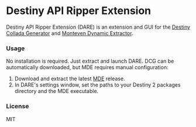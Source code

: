 # Destiny API Ripper Extension
Destiny API Ripper Extension (DARE) is an extension and GUI for the [Destiny Collada Generator](https://github.com/TiredHobgoblin/Destiny-Collada-Generator) and [Monteven Dynamic Extractor](https://github.com/MontagueM/MontevenDynamicExtractor).

### Usage

No installation is required. Just extract and launch DARE.
DCG can be automatically downloaded, but MDE requires manual configuration:

1. Download and extract the latest [MDE](https://github.com/MontagueM/MontevenDynamicExtractor/releases/latest) release.
2. In DARE's settings window, set the paths to your Destiny 2 packages directory and the MDE executable.

### License
MIT